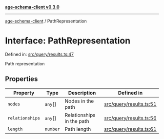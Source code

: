 [**age-schema-client v0.3.0**](../index.md)

***

[age-schema-client](/ageSchemaClient/api-generated/index.md) / PathRepresentation

# Interface: PathRepresentation

Defined in: [src/query/results.ts:47](https://github.com/standardbeagle/ageSchemaClient/blob/main/src/query/results.ts#L47)

Path representation

## Properties

| Property | Type | Description | Defined in |
| ------ | ------ | ------ | ------ |
| <a id="nodes"></a> `nodes` | `any`[] | Nodes in the path | [src/query/results.ts:51](https://github.com/standardbeagle/ageSchemaClient/blob/main/src/query/results.ts#L51) |
| <a id="relationships"></a> `relationships` | `any`[] | Relationships in the path | [src/query/results.ts:56](https://github.com/standardbeagle/ageSchemaClient/blob/main/src/query/results.ts#L56) |
| <a id="length"></a> `length` | `number` | Path length | [src/query/results.ts:61](https://github.com/standardbeagle/ageSchemaClient/blob/main/src/query/results.ts#L61) |
